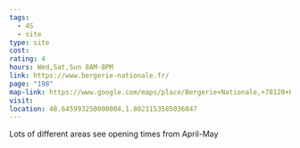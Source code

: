 ```yaml
---
tags:
  - 4S
  - site
type: site
cost: 
rating: 4
hours: Wed,Sat,Sun 8AM-8PM
link: https://www.bergerie-nationale.fr/
page: "198"
map-link: https://www.google.com/maps/place/Bergerie+Nationale,+78120+Rambouillet,+France/@48.6450916,1.7984026,17z/data=!3m1!4b1!4m6!3m5!1s0x47e42138f25f8c31:0xfab1ff77e5b9281b!8m2!3d48.6450881!4d1.8009775!16s%2Fg%2F11sbyyrd0h?entry=ttu&g_ep=EgoyMDI0MDgyOC4wIKXMDSoASAFQAw%3D%3D
visit: 
location: 48.645993250000004,1.8021153585036847
---
```

Lots of different areas see opening times from April-May